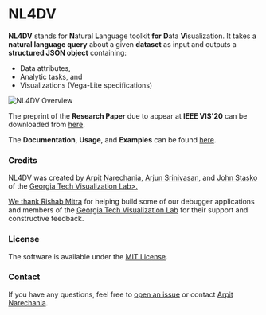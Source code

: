 # NL4DV

**NL4DV** stands for **N**atural **L**anguage toolkit **for** **D**ata **V**isualization. It takes a **natural language query** about a given **dataset** as input and outputs a **structured JSON object** containing:
* Data attributes, 
* Analytic tasks, and
* Visualizations (Vega-Lite specifications)

![NL4DV Overview](https://raw.githubusercontent.com/nl4dv/nl4dv/master/overview.png)

The preprint of the **Research Paper** due to appear at **IEEE VIS'20** can be downloaded from [here](https://arxiv.org/abs/2008.10723).

The **Documentation**, **Usage**, and **Examples** can be found [here](https://nl4dv.github.io/nl4dv/).

### Credits
NL4DV was created by 
<a target="_blank" href="https://www.cc.gatech.edu/~anarechania3">Arpit Narechania</a>, <a target="_blank" href="https://arjun010.github.io/">Arjun Srinivasan</a>, and <a href="https://www.cc.gatech.edu/~john.stasko/">John Stasko</a> of the <a target="_blank" href="http://vis.gatech.edu/">Georgia Tech Visualization Lab>.

We thank <a href="mailto:rmitra34@gatech.edu">Rishab Mitra</a> for helping build some of our debugger applications and members of the <a target="_blank" href="http://vis.gatech.edu/">Georgia Tech Visualization Lab</a> for their support and constructive feedback.</p>

<!--## Citation-->
<!--```bibTex-->
<!--@article{narechania2020nl4dv,-->
  <!--title={NL4DV: A Toolkit for Generating Analytic Specifications for Data Visualization from Natural Language Queries},-->
  <!--author={Narechania, Arpit and Srinivasan, Arjun and Stasko, John},-->
  <!--journal={arXiv preprint arXiv:2008.10723},-->
  <!--year={2020}-->
<!--}-->
<!--```-->

### License
The software is available under the [MIT License](https://github.com/nl4dv/nl4dv/blob/master/LICENSE).

### Contact
If you have any questions, feel free to [open an issue](https://github.com/nl4dv/nl4dv/issues/new/choose) or contact [Arpit Narechania](https://www.cc.gatech.edu/~anarechania3).
